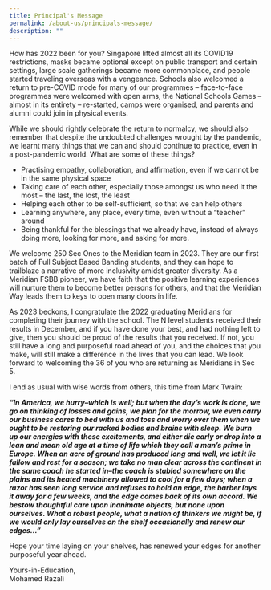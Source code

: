 ```yaml
---
title: Principal's Message
permalink: /about-us/principals-message/
description: ""
---
```

How has 2022 been for you? Singapore lifted almost all its COVID19 restrictions, masks became optional except on public transport and certain settings, large scale gatherings became more commonplace, and people started traveling overseas with a vengeance. Schools also welcomed a return to pre-COVID mode for many of our programmes – face-to-face programmes were welcomed with open arms, the National Schools Games – almost in its entirety – re-started, camps were organised, and parents and alumni could join in physical events.

While we should rightly celebrate the return to normalcy, we should also remember that despite the undoubted challenges wrought by the pandemic, we learnt many things that we can and should continue to practice, even in a post-pandemic world. What are some of these things?

*   Practising empathy, collaboration, and affirmation, even if we cannot be in the same physical space
*   Taking care of each other, especially those amongst us who need it the most – the last, the lost, the least
*   Helping each other to be self-sufficient, so that we can help others
*   Learning anywhere, any place, every time, even without a “teacher” around
*   Being thankful for the blessings that we already have, instead of always doing more, looking for more, and asking for more.

We welcome 250 Sec Ones to the Meridian team in 2023. They are our first batch of Full Subject Based Banding students, and they can hope to trailblaze a narrative of more inclusivity amidst greater diversity. As a Meridian FSBB pioneer, we have faith that the positive learning experiences will nurture them to become better persons for others, and that the Meridian Way leads them to keys to open many doors in life.

As 2023 beckons, I congratulate the 2022 graduating Meridians for completing their journey with the school. The N level students received their results in December, and if you have done your best, and had nothing left to give, then you should be proud of the results that you received. If not, you still have a long and purposeful road ahead of you, and the choices that you make, will still make a difference in the lives that you can lead. We look forward to welcoming the 36 of you who are returning as Meridians in Sec 5.

I end as usual with wise words from others, this time from Mark Twain:

**_“In America, we hurry–which is well; but when the day’s work is done, we go on thinking of losses and gains, we plan for the morrow, we even carry our business cares to bed with us and toss and worry over them when we ought to be restoring our racked bodies and brains with sleep. We burn up our energies with these excitements, and either die early or drop into a lean and mean old age at a time of life which they call a man’s prime in Europe. When an acre of ground has produced long and well, we let it lie fallow and rest for a season; we take no man clear across the continent in the same coach he started in–the coach is stabled somewhere on the plains and its heated machinery allowed to cool for a few days; when a razor has seen long service and refuses to hold an edge, the barber lays it away for a few weeks, and the edge comes back of its own accord. We bestow thoughtful care upon inanimate objects, but none upon ourselves. What a robust people, what a nation of thinkers we might be, if we would only lay ourselves on the shelf occasionally and renew our edges…”_**

Hope your time laying on your shelves, has renewed your edges for another purposeful year ahead.

Yours-in-Education, <br>
Mohamed Razali